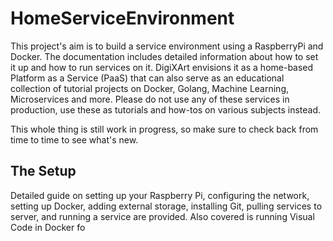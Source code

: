# HomeServiceEnvironment
This project's aim is to build a service environment using a RaspberryPi and Docker. The documentation includes detailed information about how to set it up and how to run services on it. DigiXArt envisions it as a home-based Platform as a Service (PaaS) that can also serve as an educational collection of tutorial projects on Docker, Golang, Machine Learning, Microservices and more. Please do not use any of these services in production, use these as tutorials and how-tos on various subjects instead.

This whole thing is still work in progress, so make sure to check back from time to time to see what's new.

## The Setup

Detailed guide on setting up your Raspberry Pi, configuring the network, setting up Docker, adding external storage, installing Git, pulling services to server, and running a service are provided. Also covered is running Visual Code in Docker fo